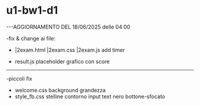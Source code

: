 # u1-bw1-d1

---AGGIORNAMENTO DEL 18/06/2025 delle 04:00

-fix & change ai file:

- |2exam.html
  |2exam.css
  |2exam.js add timer

- result.js
  placeholder grafico con score

---

-piccoli fix

- welcome.css
  background
  grandezza
- style_fb.css
  stelline contorno
  input text nero
  bottone-sfocato
